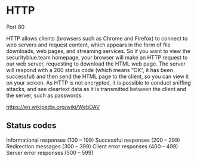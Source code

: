 # HTTP

Port 80

HTTP allows clients (browsers such as Chrome and Firefox) to connect to web servers and request content, which appears in the form of file downloads, web pages, and streaming services. So if you want to view the securityblue.team homepage, your browser will make an HTTP request to our web server, requesting to download the HTML web page. The server will respond with a 200 status code (which means “OK”, it has been successful) and then send the HTML page to the client, so you can view it on your screen. As HTTP is not encrypted, it is possible to conduct sniffing attacks, and see cleartext data as it is transmitted between the client and the server, such as passwords.



https://en.wikipedia.org/wiki/WebDAV


## Status codes

Informational responses (100 – 199)
Successful responses (200 – 299)
Redirection messages (300 – 399)
Client error responses (400 – 499)
Server error responses (500 – 599)




